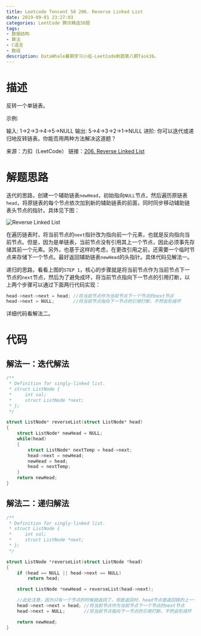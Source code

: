 ```yaml
---
title: Leetcode Tencent 50 206. Reverse Linked List
date: 2019-09-01 23:27:03
categories: LeetCode 腾讯精选50题
tags:
- 数据结构
- 算法
- C语言
- 数组
description: DataWhale暑期学习小组-LeetCode刷题第八期Task36。
---
```


# 描述

反转一个单链表。

示例:

输入: 1->2->3->4->5->NULL
输出: 5->4->3->2->1->NULL
进阶:
你可以迭代或递归地反转链表。你能否用两种方法解决这道题？

来源：力扣（LeetCode）
链接：[206. Reverse Linked List](https://leetcode-cn.com/problems/reverse-linked-list)

# 解题思路

迭代的思路，创建一个辅助链表`newHead`，初始指向`NULL`节点，然后遍历原链表`head`，将原链表的每个节点依次加到新的辅助链表的前面，同时同步移动辅助链表头节点的指针。具体见下图：

![Reverse Linked List](https://machinelearning-1255641038.cos.ap-chengdu.myqcloud.com/Datacruiser_Blog_Sources/LeetCode_Tencent50/Reverse%20Linked%20List.png)

在遍历链表时，将当前节点的`next`指针改为指向前一个元素，也就是反向指向当前节点。但是，因为是单链表，当前节点没有引用其上一个节点，因此必须事先存储其前一个元素。另外，也基于这样的考虑，在更改引用之前，还需要一个临时节点来存储下一个节点。最好返回辅助链表`newHead`的头指针。具体代码见解法一。

递归的思路，看看上图的`STEP 1`，核心的步骤就是将当前节点作为当前节点下一节点的`next`节点，然后为了避免成环，将当前节点指向下一节点的引用打断，以上两个步骤可以通过下面两行代码实现：

```c
head->next->next = head; //将当前节点作为当前节点下一个节点的next节点
head->next = NULL;       //将当前节点指向下一节点的引用打断，不然会形成环
```
详细代码看解法二。


# 代码

## 解法一：迭代解法

```c
/**
 * Definition for singly-linked list.
 * struct ListNode {
 *     int val;
 *     struct ListNode *next;
 * };
 */

struct ListNode* reverseList(struct ListNode* head)
{
    struct ListNode* newHead = NULL;
    while(head)
    {
        struct ListNode* nextTemp = head->next;
        head->next = newHead;
        newHead = head;
        head = nextTemp;
    }
    return newHead;
}

``` 

## 解法二：递归解法

```c
/**
 * Definition for singly-linked list.
 * struct ListNode {
 *     int val;
 *     struct ListNode *next;
 * };
 */

struct ListNode *reverseList(struct ListNode *head)
{
    if (head == NULL || head->next == NULL) 
        return head;

    struct ListNode *newHead = reverseList(head->next);

    //此处注意，因为只有一个节点的时候就返回了，但是返回时，head节点是返回链的上一个节点
    head->next->next = head; //将当前节点作为当前节点下一个节点的next节点
    head->next = NULL;       //将当前节点指向下一节点的引用打断，不然会形成环

    return newHead;
}

``` 

